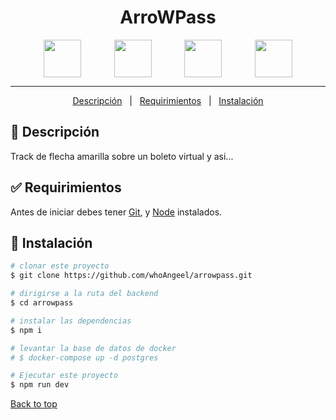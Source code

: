 <div align="center" id="top"> 
  <!-- <img src="/src/assets/SL.png" alt="{{app_name}}" width="80"/> -->

  <!-- &#xa0; -->

  <!-- <a href="https://{{app_url}}.netlify.app">Demo</a> -->
</div>

<h1 align="center">ArroWPass</h1>

<p align="center" style="display:flex; justify-content:space-evenly;">
  <img width="60"  src="https://cdn.jsdelivr.net/gh/devicons/devicon/icons/express/express-original.svg" />
  <img width="60" src="https://cdn.jsdelivr.net/gh/devicons/devicon/icons/nodejs/nodejs-original.svg" />
<img width="60" src="https://cdn.jsdelivr.net/gh/devicons/devicon/icons/javascript/javascript-original.svg" />
<img width="60" src="https://cdn.jsdelivr.net/gh/devicons/devicon@latest/icons/react/react-original.svg" />

 <!-- <img width="60" src="https://cdn.jsdelivr.net/gh/devicons/devicon/icons/postgresql/postgresql-original.svg" />
 <img width="60" src="https://cdn.jsdelivr.net/gh/devicons/devicon/icons/sequelize/sequelize-original.svg" />
<img width="60" src="https://cdn.jsdelivr.net/gh/devicons/devicon/icons/docker/docker-original.svg"/> -->

</p>

<hr>

<p align="center">
  <a href="#descripción">Descripción</a> &#xa0; | &#xa0; 
  <a href="#Requirimientos">Requirimientos</a> &#xa0; | &#xa0; 
  <a href="#Instalación">Instalación</a> 
</p>

## :dart: Descripción

Track de flecha amarilla sobre un boleto virtual y asi...

## :white_check_mark: Requirimientos

Antes de iniciar debes tener [Git](https://git-scm.com), y [Node](https://nodejs.org/en/) instalados.

## :checkered_flag: Instalación

```bash
# clonar este proyecto
$ git clone https://github.com/whoAngeel/arrowpass.git

# dirigirse a la ruta del backend
$ cd arrowpass

# instalar las dependencias
$ npm i

# levantar la base de datos de docker
# $ docker-compose up -d postgres

# Ejecutar este proyecto
$ npm run dev

```

<a href="#top">Back to top</a>
